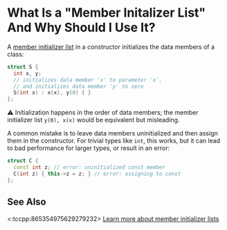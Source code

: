 # What Is a "Member Initalizer List" And Why Should I Use It?

A [member initializer list][cppref] in a constructor initializes the data members of a class:

```cpp
struct S {
  int x, y;
  // initializes data member 'x' to parameter 'x',
  // and initializes data member 'y' to zero
  S(int x) : x(x), y(0) { }
};
```

:warning: Initialization happens in the order of data members; the member initializer list `y(0), x(x)` would be
equivalent but misleading.

A common mistake is to leave data members uninitialized and then assign them in the constructor. For trivial types like
`int`, this works, but it can lead to bad performance for larger types, or result in an error:

```cpp
struct C {
  const int z; // error: uninitialized const member
  C(int z) { this->z = z; } // error: assigning to const
};
```

## See Also

<:tccpp:865354975629279232>
[Learn more about member initializer lists](https://64.github.io/cpp-faq/member-initializer-list/)

[cppref]: https://en.cppreference.com/w/cpp/language/constructor#Member_initializer_list
